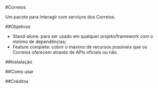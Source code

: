 #Correios

Um pacote para interagir com serviços dos Correios.

##Objetivos

* Stand-alone: para ser usado em qualquer projeto/framework com o mínimo de
  dependências;
* Feature complete: cobrir o máximo de recursos possíveis que os Correios
  oferecem através de APIs oficiais ou não.

##Instalação

##Como usar

##Créditos